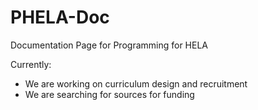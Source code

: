 # PHELA-Doc
Documentation Page for Programming for HELA

Currently: 
 * We are working on curriculum design and recruitment 
 * We are searching for sources for funding
